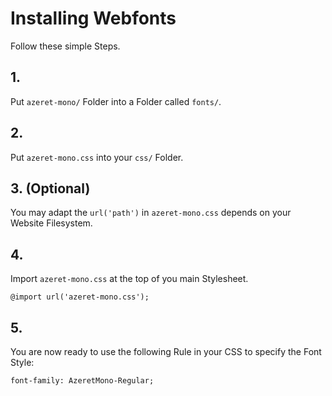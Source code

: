 # Installing Webfonts
Follow these simple Steps.

## 1.
Put `azeret-mono/` Folder into a Folder called `fonts/`.

## 2.
Put `azeret-mono.css` into your `css/` Folder.

## 3. (Optional)
You may adapt the `url('path')` in `azeret-mono.css` depends on your Website Filesystem.

## 4.
Import `azeret-mono.css` at the top of you main Stylesheet.

```
@import url('azeret-mono.css');
```

## 5.
You are now ready to use the following Rule in your CSS to specify the Font Style:
```
font-family: AzeretMono-Regular;

```

